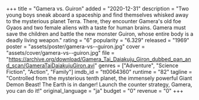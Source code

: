+++
title = "Gamera vs. Guiron"
added = "2020-12-31"
description = "Two young boys sneak aboard a spaceship and find themselves whisked away to the mysterious planet Terra. There, they encounter Gamera's old foe Gyaos and two female aliens with a taste for human brains. Gamera must save the children and battle the new monster Guiron, whose entire body is a deadly living weapon."
rating = "6"
popularity = "6.329"
released = "1969"
poster = "assets/poster/gamera-vs--guiron.jpg"
cover = "assets/cover/gamera-vs--guiron.jpg"
file = "https://archive.org/download/Gamera_Tai_Daiakuju_Giron_dubbed_pan_and_scan/GameraTaiDaiakujuGiron.avi"
genres = ["Adventure", "Science Fiction", "Action", "Family"]
imdb_id = "tt0064360"
runtime = "82"
tagline = "Controlled from the mysterious tenth planet, the immensely powerful Giant Demon Beast! The Earth is in danger! Launch the counter strategy, Gamera, you can do it!"
original_language = "ja"
budget = "0"
revenue = "0"
+++